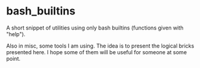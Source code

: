 # bash_builtins
A short snippet of utilities using only bash builtins (functions given with "help"). 

Also in misc, some tools I am using. The idea is to present the logical bricks presented here. 
I hope some of them will be useful for someone at some point. 

